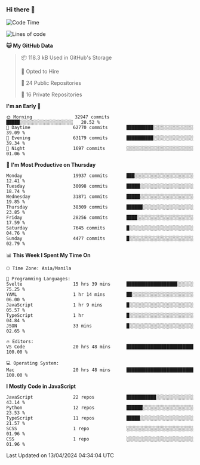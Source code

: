 ### Hi there 👋

<!--START_SECTION:waka-->
![Code Time](http://img.shields.io/badge/Code%20Time-654%20hrs%2047%20mins-blue)

![Lines of code](https://img.shields.io/badge/From%20Hello%20World%20I%27ve%20Written-63.5%20million%20lines%20of%20code-blue)

**🐱 My GitHub Data** 

> 📦 118.3 kB Used in GitHub's Storage 
 > 
> 💼 Opted to Hire
 > 
> 📜 24 Public Repositories 
 > 
> 🔑 16 Private Repositories 
 > 
**I'm an Early 🐤** 

```text
🌞 Morning                32947 commits       █████░░░░░░░░░░░░░░░░░░░░   20.52 % 
🌆 Daytime                62770 commits       ██████████░░░░░░░░░░░░░░░   39.09 % 
🌃 Evening                63179 commits       ██████████░░░░░░░░░░░░░░░   39.34 % 
🌙 Night                  1697 commits        ░░░░░░░░░░░░░░░░░░░░░░░░░   01.06 % 
```
📅 **I'm Most Productive on Thursday** 

```text
Monday                   19937 commits       ███░░░░░░░░░░░░░░░░░░░░░░   12.41 % 
Tuesday                  30098 commits       █████░░░░░░░░░░░░░░░░░░░░   18.74 % 
Wednesday                31871 commits       █████░░░░░░░░░░░░░░░░░░░░   19.85 % 
Thursday                 38309 commits       ██████░░░░░░░░░░░░░░░░░░░   23.85 % 
Friday                   28256 commits       ████░░░░░░░░░░░░░░░░░░░░░   17.59 % 
Saturday                 7645 commits        █░░░░░░░░░░░░░░░░░░░░░░░░   04.76 % 
Sunday                   4477 commits        █░░░░░░░░░░░░░░░░░░░░░░░░   02.79 % 
```


📊 **This Week I Spent My Time On** 

```text
🕑︎ Time Zone: Asia/Manila

💬 Programming Languages: 
Svelte                   15 hrs 39 mins      ███████████████████░░░░░░   75.25 % 
YAML                     1 hr 14 mins        ██░░░░░░░░░░░░░░░░░░░░░░░   06.00 % 
JavaScript               1 hr 9 mins         █░░░░░░░░░░░░░░░░░░░░░░░░   05.57 % 
TypeScript               1 hr                █░░░░░░░░░░░░░░░░░░░░░░░░   04.84 % 
JSON                     33 mins             █░░░░░░░░░░░░░░░░░░░░░░░░   02.65 % 

🔥 Editors: 
VS Code                  20 hrs 48 mins      █████████████████████████   100.00 % 

💻 Operating System: 
Mac                      20 hrs 48 mins      █████████████████████████   100.00 % 
```

**I Mostly Code in JavaScript** 

```text
JavaScript               22 repos            ███████████░░░░░░░░░░░░░░   43.14 % 
Python                   12 repos            ██████░░░░░░░░░░░░░░░░░░░   23.53 % 
TypeScript               11 repos            █████░░░░░░░░░░░░░░░░░░░░   21.57 % 
SCSS                     1 repo              ░░░░░░░░░░░░░░░░░░░░░░░░░   01.96 % 
CSS                      1 repo              ░░░░░░░░░░░░░░░░░░░░░░░░░   01.96 % 
```




 Last Updated on 13/04/2024 04:34:04 UTC
<!--END_SECTION:waka-->
